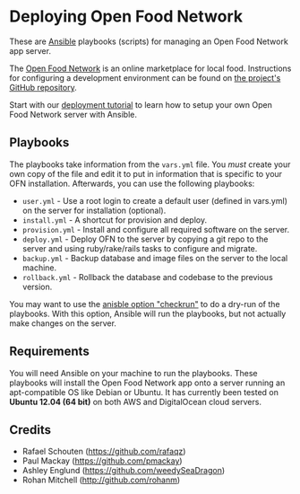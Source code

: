 Deploying Open Food Network
===========================

These are [Ansible](http://docs.ansible.com/ansible/) playbooks (scripts) for managing an Open Food Network app server.

The [Open Food Network](http://openfoodnetwork.org) is an online marketplace for local food. Instructions for configuring a development environment can be found on [the project's GitHub repository](https://github.com/openfoodfoundation/openfoodnetwork).

Start with our [deployment tutorial](https://github.com/openfoodfoundation/ofn_deployment/wiki) to learn how to setup your own Open Food Network server with Ansible.


## Playbooks

The playbooks take information from the `vars.yml` file. You *must* create your own copy of the file and edit it to put in information that is specific to your OFN installation.
Afterwards, you can use the following playbooks:

* `user.yml` - Use a root login to create a default user (defined in vars.yml) on the server for installation (optional).
* `install.yml` - A shortcut for provision and deploy.
* `provision.yml` - Install and configure all required software on the server.
* `deploy.yml` - Deploy OFN to the server by copying a git repo to the server and using ruby/rake/rails tasks to configure and migrate.
* `backup.yml` - Backup database and image files on the server to the local machine.
* `rollback.yml` - Rollback the database and codebase to the previous version.

You may want to use the [anisble option "checkrun"](http://docs.ansible.com/playbooks_checkmode.html) to do a dry-run of the playbooks. With this option, Ansible will run the playbooks, but not actually make changes on the server.


## Requirements

You will need Ansible on your machine to run the playbooks.
These playbooks will install the Open Food Network app onto a server running an apt-compatible OS like Debian or Ubuntu. It has currently been tested on **Ubuntu 12.04 (64 bit)** on both AWS and DigitalOcean cloud servers.


## Credits

* Rafael Schouten (https://github.com/rafaqz)
* Paul Mackay (https://github.com/pmackay)
* Ashley Englund (https://github.com/weedySeaDragon)
* Rohan Mitchell (http://github.com/rohanm)
